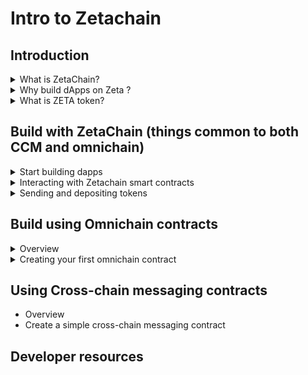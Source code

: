 # Intro to Zetachain


## Introduction

<details>
<summary>What is ZetaChain?</summary>
<br>
ZetaChain is the foundational, chain-agnostic backbone of the decentralized internet. It acts as a convergence point for various blockchains, including Ethereum and Bitcoin. ZetaChain enables omnichain functionality, supporting generic smart contracts and seamless messaging between different blockchains. By addressing the challenges of cross-chain interactions, it opens up the crypto and global financial ecosystem to a broader audience. ZetaChain envisions a fluid, multi-chain crypto ecosystem where users and developers can easily navigate and leverage the unique advantages of different blockchains for payments, DeFi, gaming, art, and more.
At its core, ZetaChain is a public omnichain blockchain that supports real, native cross-blockchain transactions with a complete toolkit for cross-chain messaging and general Omnichain Smart Contracts.
</details>

<details>
<summary>Why build dApps on Zeta ?</summary>
<br>

**1. Decentralized and public blockchain network:**

ZetaChain is built on the Cosmos SDK and Tendermint Consensus. Unlike many cross-chain solutions that rely on centralized trust models prone to exploits and hacks, ZetaChain operates as a Proof-of-Stake blockchain. This means that all transactions and activities on the chain, including cross-chain transactions, are fully transparent, verifiable, and operate in a trust-minimized manner.

**2. Hyper-connected nodes:**

ZetaChain's nodes have observers that monitor transactions on every connected chain. Through ZetaChain's TSS architecture, the network can sign and verify transactions on each connected chain, similar to how a wallet operates. These hyper-connected nodes provide a seamless omnichain environment, allowing developers to build novel and powerful cross-chain applications.

**3. Omnichain smart contracts:**

ZetaChain supports the native deployment of smart contracts that can read from and write to connected chains. It is the only public blockchain that offers this capability, opening up new possibilities for app development.

**4. Cross-chain message passing:**

Developers can easily pass messages (data and value) between chains and layers using simple function calls. By leveraging message passing, dApp developers can create robust cross-chain applications by implementing a few functions within their existing smart contracts.

**5. Managed external assets:**

ZetaChain's network and dApps built on top of it can manage assets and vaults of externally connected chains. This allows for the management of assets on any chain, similar to how a smart contract on a single chain manages assets. As a result, a dApp on ZetaChain can orchestrate and bring smart contract logic to any connected chain, including non-smart-contract chains like Bitcoin.
</details>


<details>
<summary>What is ZETA token?</summary>
<br>
ZetaChain's coin, ZETA, serves multiple purposes within the ZetaChain ecosystem.
  
- ZETA is used as gas for ZetaChain’s omnichain smart contracts layer and internal transactions. With transactions like EIP 1559, some ZETA is burned over time.

- ZETA is used in core pools that the protocol uses to exchange for external ZRC-20 gas assets to pay for and write outbound transactions to external chains. ZRC-20 is a token standard integrated into ZetaChain's omnichain smart contract platform. At a high-level, ZRC-20 tokens are an extension of the standard ERC-20 tokens found in the Ethereum ecosystem, ZRC-20 tokens have the added ability to manage assets on all ZetaChain-connected chains. 

- ZETA is used as a cross-chain intermediary asset through messaging. When a cross-chain message is sent, a dApp/user attaches ZETA in his message to represent value and to pay for all gas and transaction fees in a single bundle. ZETA is also exchanged on the core pools to pay for outbound gas.
  
- Users can conveniently pay for ZetaChain's cross-chain service and gas fees on the destination chain using ZETA in a single step or bundle.
</details>

## Build with ZetaChain (things common to both CCM and omnichain)
<details>
<summary> Start building dapps </summary>
<br>
ZetaChain is a Proof of Stake (PoS) blockchain developed using the Cosmos SDK and Tendermint Core consensus engine. This design choice allows ZetaChain to benefit from fast block times and instant finality.

ZetaChain includes an Ethereum Virtual Machine (EVM) compatible execution layer called zEVM. In addition to supporting all EVM features and standard interactions (such as contract creation, contract interaction, and contract composition), zEVM offers two unique capabilities:

- Contracts on zEVM can be called from external chains.
- Contracts on zEVM can generate outbound transactions on external chains.

These two features make zEVM a versatile programmable platform, enabling cross-chain transactions that can modify states across different chains in a single step.

When developing on ZetaChain, you create zEVM contracts. While these contracts can be standard Solidity contracts, to fully utilize ZetaChain's capabilities, they should adhere to specific interfaces. These interfaces, unique to ZetaChain, facilitate interaction with externally connected blockchains.

ZetaChain provides two methods for developing dApps: omnichain contracts and cross-chain message passing.

</details>

<details>
<summary> Interacting with Zetachain smart contracts </summary>
<br>

This ZetaChain smart contract template will help you to setup your dApp quickly. In order to begin, git clone the below repository.

```git clone https://github.com/zeta-chain/template```


This template uses Hardhat to compile, test, and deploy contracts. It also imports @zetachain/toolkit that provides a useful set of utilities for creating contracts, querying balances, tracking cross-chain transactions, accessing the faucet, and more. The template exposes most of the features available in the toolkit through Hardhat tasks.

1. Generating a Random Wallet
To generate a random wallet:

```npx hardhat account --save```

This command generates a random wallet, prints information about the wallet to the terminal, and saves the private key to a .env file to make it accessible to Hardhat. If you don't want to save the wallet (for example, if you just need an address to send tokens to for testing purposes), you can run the command without the --save flag.

If you already have a private key or a mnemonic you want to import, you can use the --recover flag:

```npx hardhat account --save --recover``` 

The account command will prompt you for a private key or a mnemonic, print the derived addresses and save the private key into the .env file.

The account command shows derived addresses in hexacecimal (for EVM-based chains), bech32 with zeta prefix for ZetaChain, and bech32 for Bitcoin.

2. Querying for Token Balances
To query for token balances:

```npx hardhat balances```

This command queries token balances for the account address derived from the private key specified in the ```.env```. If you need to query for balances as part of a script, you can also use a --json flag to output the balances in JSON format:

```npx hardhat balances --json```

If you want to query for token balances for a different account, you can use the --address flag:

```npx hardhat balances --address ADDRESS```

The balances command supports querying for native gas tokens, wrapped ZETA on all connected chains as well as ZetaChain, ZRC-20 tokens, and BTC on Bitcoin.

3. Requesting Tokens from the Faucet
To request ZETA tokens from the faucet:

```npx hardhat faucet```

This command requests tokens from the faucet for the account address derived from the private key specified in the .env. Tokens sent to the address on ZetaChain.

You can specify a different address to send the tokens to:

```npx hardhat faucet --address ADDRESS```

Alternatively, you can install a standalone faucet CLI:

```yarn global add @zetachain/faucet-cli```

You can then use it with the following command:

```zetafaucet -h```

4. Creating an Omnichain Contract
The template includes a set of commands for generating code for smart contracts and helper tasks.

To create a new omnichain contract:

```npx hardhat omnichain MyContract```

This command creates a new omnichain contract in contracts/MyContract.sol, a task to deploy the contract in tasks/deploy.ts, and a task to interact with the contract in tasks/interact.ts.

When an omnichain contract is called, it can receive data in the data field of a transaction. This data is passed to the message parameter of the contract's onCrossChainCall function. To specify the fields of the message parameter, use positional arguments:

```npx hardhat omnichain MyContract recepient:address description quantity:uint256```

A field may have a type specified after the field name, separated by a colon. If no type is specified, the type defaults to string.

Supported types are: address, bool, bytes32, string, int,int8,int16,int128,int256,uint,uint8,uint16,uint128,uint256.

Learn more about omnichain contracts by following the tutorials.

5. Creating a Cross-Chain Messaging Contract
To create a new cross-chain messaging contract:

```npx hardhat messaging MyContract```

This command creates a new cross-chain messaging contract in contracts/MyContract.sol, a task to deploy the contract in tasks/deploy.ts, and a task to interact with the contract in tasks/interact.ts.

You can pass additional optional arguments to the messaging command to specify the data that will be sent in the message.

npx hardhat messaging MyContract token:uint256 sender:address to:address description

A field may have a type specified after the field name, separated by a colon. If no type is specified, the type defaults to string.

The list of supported types is the same as for omnichain contracts.


6. Tracking a Cross-Chain Transaction
After broadcasting a cross-chain transaction on a connected chain either to a cross-chain messaging contract or to trigger an omnichain contract, you can track its status:

```npx hardhat cctx TX_HASH```

7. Verifying a Contract
To verify a contract deployed on ZetaChain:

```npx hardhat verify:zeta --contract ADDRESS```

Select the contract to verify:
```
? Select a contract to verify: (Use arrow keys)
  @zetachain/zevm-protocol-contracts/contracts/interfaces/IZRC20.sol:IZRC20
  @zetachain/zevm-protocol-contracts/contracts/interfaces/zContract.sol:zContract
❯ contracts/Withdraw.sol:Withdraw
```

After the confirmation the contract will be verified.

8. Sending Tokens
Sending ZETA from ZetaChain to Goerli:

```npx hardhat send-zeta --amount 1 --network zeta_testnet --destination goerli_testnet```

9. Sending ZETA from Goerli to ZetaChain:

```npx hardhat send-zeta --amount 1 --network goerli_testnet --destination zeta_testnet```

10. Depositing gETH to ZetaChain as ZRC-20:

```npx hardhat send-zrc20 --amount 1 --network goerli_testnet --destination zeta_testnetv```

11. Withdrawing ZRC-20 from ZetaChain go Goerli as gETH:

```npx hardhat send-zrc20 --amount 1 --network zeta_testnet --destination goerli_testnet```

12. Depositing tBTC from the Bitcoin testnet to ZetaChain:

```npx hardhat send-btc --amount 1 --recipient TSS_ADDRESS --memo RECIPIENT_ADDRESS_WITHOUT_0x```


13. Querying Cross-Chain Fees


```npx hardhat fees```

This command will query the latest omnichain withdrawal fees as well as cross-chain messaging fees.

14. To calculate the fees for a different gas limit use the --gas flag:

```npx hardhat fees --gas 300000```

</details>

<details>
<Summary> Sending and depositing tokens </Summary>
<br>
<h3>Native ZETA Token on ZetaChain</h3>
The native token of the ZetaChain ZETA is a staking token, and is used to pay for transaction fees. ZetaChain node is built with Cosmos SDK framework and the ZETA token is implemented as a sdk.Coin. The on-chain denomination for the same is aZeta.

1 ZETA = 10¹⁸ aZeta.

To query for account balance you can use the Cosmos HTTP API balances endpoint:

```https://zetachain-athens.blockpi.network/lcd/v1/public/cosmos/bank/v1beta1/balances/zeta19nfaqu9wr0fktyyampva98ec025kjy0phww5um```
- To convert the value amount from azeta to ZETA, divide it by 10¹⁸. In the example above the balance is 10 ZETA.
  

> Sending ZETA from ZetaChain to Goerli:

```npx hardhat send-zeta --amount 1 --network zeta_testnet --destination goerli_testnet```

- send-zeta sends native ZETA to the wrapped ZETA contract on ZetaChain, approves the wrapped ZETA to be spent by the connector contract, then finally calls the connector's send method to send the wrapped ZETA to the connected chain.

> Wrapped ZETA on ZetaChain
ZETA can exists on ZetaChain in a wrapped form (WZETA) as a WETH9 token. WZETA is primarily used in internal liquidity pools on ZetaChain paired with native gas tokens of connected blockchains (for example, gETH/WZETA pair).

To wrap native ZETA and turn it into WZETA, send it to the zetaToken contract on Zetachain.

> ZETA Tokens on Connected Blockchains

ZETA tokens on EVM-compatible connected blockchains (like Ethereum, Polygon and BSC) are implemented as ERC-20 tokens. You can find the contract addresses of the zetaToken on a connected blockchain on the testnet page.

> Sending ZETA from Goerli to ZetaChain:

```npx hardhat send-zeta --amount 1 --network goerli_testnet --destination zeta_testnet```

 When you use the send-zeta command above, you will receive unwrapped native ZETA on ZetaChain.

> Sending ZETA from Goerli to BSC testnet:

```npx hardhat send-zeta --amount 1 --network goerli_testnet --destination bsc_testnet```

> Acquiring ZETA on ZetaChain

One way to accquire ZETA on ZetaChain is to swap native gas tokens (like gETH) on a connected chain's (like Goerli) Uniswap for ZETA. Use the zetaToken [contract address](https://www.zetachain.com/docs/reference/testnet/) on the connected chain of choice to add it to [Uniswap's UI](https://app.uniswap.org/swap), swap gETH for ZETA, then send ZETA to ZetaChain using the send-zeta command described above.

> Foreign Tokens on ZetaChain
> 
Native gas tokens of connected blockchains (like gETH, tMATIC, tBNB, and tBTC) are represented on ZetaChain as ZRC-20. ZRC-20 is an extension of ERC-20 that allows depositing tokens to and withdrawing tokens from ZetaChain.

To deposit tokens to ZetaChain, send them to the TSS address on a connected chain. To withdraw native gas tokens from ZetaChain, call the withdraw method of the ZRC-20 contract.

- Depositing gETH to ZetaChain as ZRC-20:

```npx hardhat send-zrc20 --amount 1 --network goerli_testnet --destination zeta_testnet```

- Withdrawing ZRC-20 from ZetaChain to Goerli as gETH:

```npx hardhat send-zrc20 --amount 1 --network zeta_testnet --destination goerli_testnet```

tBTC is represented on ZetaChain as ZRC-20 as well. To deposit tBTC to ZetaChain you need to send it to the tss address on the Bitcoin testnet with the recipient's address encoded in the memo.

- Depositing tBTC from the Bitcoin testnet to ZetaChain:

```npx hardhat send-btc --amount 1 --recipient <TSS_ADDRESS> --memo <RECIPIENT_ADDRESS>```

</details>


## Build using Omnichain contracts
<details>
<Summary> Overview </Summary>
Omnichain Smart Contracts are contracts deployed on ZetaChain that can use and orchestrate assets on connected chains, as well as on ZetaChain. With omnichain smart contracts you are able to have a single place of logic that can maintain the state of assets and data across all connected chains.

For a contract to be considered omnichain it must inherit from the zContract interface and implement the onCrossChainCall function:
```
pragma solidity 0.8.7;

import "@zetachain/protocol-contracts/contracts/zevm/interfaces/IZRC20.sol";
import "@zetachain/protocol-contracts/contracts/zevm/interfaces/zContract.sol";

contract YourContract is zContract {
    function onCrossChainCall(
        zContext calldata context,
        address zrc20,
        uint256 amount,
        bytes calldata message
    ) external virtual override {
        bytes32 recipient = abi.decode(message, (bytes32));

        (, uint256 gasFee) = IZRC20(zrc20).withdrawGasFee();

        IZRC20(zrc20).approve(zrc20, gasFee);
        IZRC20(zrc20).withdraw(abi.encodePacked(recipient), amount - gasFee);
    }
}
```
An omnichain contract is deployed on ZetaChain and can be called from any connected chain.

To call on omnichain contract the only thing a user has to do is send a transaction to a connected chain to ZetaChain's TSS address. The transaction amount becomes available to the sender on ZetaChain as ZRC-20 and the data byte array (containing an the omnichain contract address and message) is used to call the omnichain contract by address and pass arguments from the message.

Omnichain Smart Contracts are ideal for more complex applications where state management between different chains is core to the application. Some use case examples include:

- Complex trading or DeFi applications that involve liquidity on multiple chains.
- Adding smart contract layer to non-smart-contract chains like Bitcoin and Dogecoin, or incorporating these chains/assets with other pieces of the DeFi ecosystem natively.
- Multichain smart-contract wallet applications like portfolio management across all chains.
Leveraging existing implementations of protocols like Aave, Uniswap, Curve, etc. for omnichain. Since zEVM is EVM-compatible, one can build on top of these implementations (just as they would on Ethereum) to adapt them for omnichain interoperability.

Let's take a look at simple omnichain contract example in next section.

</details>




<details>
<Summary> Creating your first omnichain contract </Summary>
<br>

In this tutorial you will create a simple omnnichain contract, deploy it on ZetaChain and make a contract call from a connected chain.

<h3>Prerequisites:</h3>
<br>

- Node.js (version 18 or above)
- Yarn
- Git
- Set Up Your Environment
  
You can start from cloning the Hardhat contract template using the following command :

```git clone https://github.com/zeta-chain/template```

- Install dependencies:

```
cd template
yarn
```

<h3>Create the Contract :</h3>
<br>
  
To create a new omnichain contract you will use the omnichain Hardhat task available by default in the template.

```npx hardhat omnichain MyContract```

The omnichain task can also accept a list of arguments (optionally with types) to create a contract that accepts specific data from a connected chain.In this tutorial, you will create a contract that does not accept any arguments.

The omnichain task has created:

- ```contracts/MyContract.sol```: a Solidity omnichain smart contract
- ```tasks/deploy.ts```: a Hardhat task to deploy the contract
- ```tasks/interact.ts```: a Hardhat task to interact with the contract
- It also modified ```hardhat.config.ts``` to import both deploy and interact tasks.

<h3>Omnichain Contract</h3>

Let's review the contents of the MyContract contract:

```
contracts/MyContract.sol
// SPDX-License-Identifier: MIT
pragma solidity 0.8.7;

import "@zetachain/protocol-contracts/contracts/zevm/SystemContract.sol";
import "@zetachain/protocol-contracts/contracts/zevm/interfaces/zContract.sol";

contract MyContract is zContract {
    SystemContract public immutable systemContract;

    constructor(address systemContractAddress) {
        systemContract = SystemContract(systemContractAddress);
    }

    modifier onlySystem() {
        require(
            msg.sender == address(systemContract),
            "Only system contract can call this function"
        );
        _;
    }

    function onCrossChainCall(
        zContext calldata context,
        address zrc20,
        uint256 amount,
        bytes calldata message
    ) external virtual override onlySystem {
        // TODO: implement the logic
    }
}
```

MyContract is a simple contract that inherits from the zContract interface.

- The contract declares a state variable of type SystemContract that stores a reference to the system contract.

- The constructor function accepts the address of the system contract and stores it in the systemContract state variable.

- ```onCrossChainCall``` is a function that is called when the contract gets called by a token transfer transaction sent to the TSS address on a connected chain (when a gas token is deposited) or a deposit method call on the ERC-20 custody contract (when an ERC-20 token is deposited). The function receives the following inputs:

- context: is a struct of type zContext that contains the following values:
- origin: EOA address that sent the token transfer transaction to the TSS address (triggering the omnichain contract) or the value passed to the deposit method call on the ERC-20 custody contract.
- chainID: interger ID of the connected chain from which the omnichain contract was triggered.
- sender (reserved for future use, currently empty)
- zrc20: the address of the ZRC-20 token contract that represents an asset from a connected chain on ZetaChain.
- amount: the amount of tokens that were transferred to the TSS address or an amount of tokens that were deposited to the ERC-20 custody contract.
- message: the contents of the data field of the token transfer transaction.

The ```onCrossChainCall``` function should only be called by the system contract (in other words, by the ZetaChain protocol) to prevent a caller from supplying arbitrary values in context. The onlySystem modifier ensures that the function is called only as a response to a token transfer transaction sent to the TSS address or an ERC-20 custody contract.

By default, the ```onCrossChainCall``` function doesn't do anything else. Based on usecase, you can implement the logic for the same.

<h3>Deploy Task</h3>
<br>

The omnichain task has created a Hardhat task to deploy the contract:


```tasks/deploy.ts```

```
import { getAddress } from "@zetachain/protocol-contracts";
import { task } from "hardhat/config";
import { HardhatRuntimeEnvironment } from "hardhat/types";

const main = async (args: any, hre: HardhatRuntimeEnvironment) => {
  if (hre.network.name !== "zeta_testnet") {
    throw new Error(
      '🚨 Please use the "zeta_testnet" network to deploy to ZetaChain.'
    );
  }

  const [signer] = await hre.ethers.getSigners();
  if (signer === undefined) {
    throw new Error(
      `Wallet not found. Please, run "npx hardhat account --save" or set PRIVATE_KEY env variable (for example, in a .env file)`
    );
  }

  const systemContract = getAddress("systemContract", "zeta_testnet");

  const factory = await hre.ethers.getContractFactory("MyContract");
  const contract = await factory.deploy(systemContract);
  await contract.deployed();

  if (args.json) {
    console.log(JSON.stringify(contract));
  } else {
    console.log(`🔑 Using account: ${signer.address}

🚀 Successfully deployed contract on ZetaChain.
📜 Contract address: ${contract.address}
🌍 Explorer: https://athens3.explorer.zetachain.com/address/${contract.address}
`);
  }
};

task("deploy", "Deploy the contract", main).addFlag("json", "Output in JSON");
```

- Omnichain contracts are supposed to be deployed to ZetaChain, so the task checks that the ```--network``` flag value is always zeta_testnet.

- The task uses the ```getAddress``` function from @zetachain/protocol-contracts to get the address of the system contract on ZetaChain.

- The task then uses ```Ethers.js``` to deploy the contract to ZetaChain.


<h3>Interact Task</h3>
<br>

The omnichain task has also created a Hardhat task to interact with the contract:

```tasks/interact.ts```
```
import { task } from "hardhat/config";
import { HardhatRuntimeEnvironment } from "hardhat/types";
import { parseUnits } from "@ethersproject/units";
import { getAddress } from "@zetachain/protocol-contracts";
import ERC20Custody from "@zetachain/protocol-contracts/abi/evm/ERC20Custody.sol/ERC20Custody.json";
import { prepareData } from "@zetachain/toolkit/helpers";
import { utils, ethers } from "ethers";
import ERC20 from "@openzeppelin/contracts/build/contracts/ERC20.json";

const main = async (args: any, hre: HardhatRuntimeEnvironment) => {
  const [signer] = await hre.ethers.getSigners();

  const data = prepareData(args.contract, [], []);

  let tx;

  if (args.token) {
    const custodyAddress = getAddress("erc20Custody", hre.network.name as any);
    const custodyContract = new ethers.Contract(
      custodyAddress,
      ERC20Custody.abi,
      signer
    );
    const tokenContract = new ethers.Contract(args.token, ERC20.abi, signer);
    const decimals = await tokenContract.decimals();
    const value = parseUnits(args.amount, decimals);
    const approve = await tokenContract.approve(custodyAddress, value);
    await approve.wait();

    tx = await custodyContract.deposit(signer.address, args.token, value, data);
    tx.wait();
  } else {
    const value = parseUnits(args.amount, 18);
    const to = getAddress("tss", hre.network.name as any);
    tx = await signer.sendTransaction({ data, to, value });
  }

  if (args.json) {
    console.log(JSON.stringify(tx, null, 2));
  } else {
    console.log(`🔑 Using account: ${signer.address}\n`);

    console.log(`🚀 Successfully broadcasted a token transfer transaction on ${hre.network.name} network.
📝 Transaction hash: ${tx.hash}
  `);
  }
};

task("interact", "Interact with the contract", main)
  .addParam("contract", "The address of the withdraw contract on ZetaChain")
  .addParam("amount", "Amount of tokens to send")
  .addOptionalParam("token", "The address of the token to send")
  .addFlag("json", "Output in JSON");
```

The task uses the prepareData function from @zetachain/toolkit/helpers to prepare the data field of the token transfer transaction. prepareData accepts an omnichain contract address on ZetaChain, a list of argument types, and a list of argument names. The data field contains the following information:

- the address of the contract on ZetaChain
- the arguments to pass to the onCrossChainCall function in the message parameter
- In the code generated above there are no arguments, so the data field is simply the address of the contract on ZetaChain.

Calling omnichain contracts is differs depending on whether a gas token is being deposited or an ERC-20 token.

If an ERC-20 token address is passed to the ```--token``` optional parameter, the interact task assumes you want to deposit an ERC-20 token in an omnichain contract.

To deposit an ERC-20 token into an omnichain contract you need to call the deposit method of the ERC-20 custody contract. The task first gets the address of the custody contract on the current network, creates an instance of a token contract, gets the number of decimals of the token, and approves the custody contract to spend the specified amount of ERC-20 tokens. The task then calls the deposit method of the custody contract, passing the following information:

- signer.address: the sender address that will be available in the origin field of the context parameter of the onCrossChainCall function
- args.token: the address of the ERC-20 token being deposited
- value: the amount of tokens being deposited
- data: the contents of the message
- If the --token optional parameter is not used, the interact task assumes you want to deposit a gas token. To deposit a gas token you need to send a token transfer transaction to the TSS address on a connected chain.

```getAddress``` retrieves the address of the TSS on the current network.

The task then uses Ethers.js to send a token transfer transaction to the TSS address. The transaction contains the following information:

- data: the data field prepared by prepareData
- to: the address of the TSS
- value: the amount of tokens to transfer


<h3>Create an Account</h3>
<br>

To deploy and interact with the contract you will need a wallet with tokens.

- Create a new wallet account:

```npx hardhat account --save```

This command generates a random wallet, prints information about the wallet to the terminal, and saves the private key to a .env file to make it accessible to Hardhat.

- Use the Faucet to Request Tokens
Request testnet ZETA tokens from the ZetaChain faucet:

```npx hardhat faucet```

This command requests tokens from the faucet for the account address derived from the private key specified in the .env. Tokens sent to the address on ZetaChain.

Using the faucet task you can get ZETA tokens on ZetaChain as well as ZETA tokens on connected chains.

You will, however, need to request native tokens on connected chains from one of the publicly available faucets.

- Check Token Balances
Check token balances to ensure you have tokens on ZetaChain and at least one of the connected chains:

```npx hardhat balances```

Learn more about these and other ZetaChain toolkit commands avaialble in the [template](https://www.zetachain.com/docs/developers/template/).

- Deploy the Contract
Clear the cache and artifacts, then compile the contract:

```npx hardhat compile --force```

- Deploy the contract to ZetaChain:

```npx hardhat deploy --network zeta_testnet```

</details>

  
## Using Cross-chain messaging contracts
- Overview
- Create a simple cross-chain messaging contract

## Developer resources




